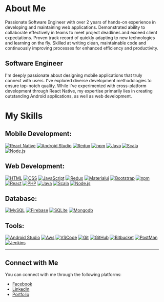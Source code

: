 # About Me

Passionate Software Engineer with over 2 years of hands-on experience in developing and maintaining web applications. Demonstrated ability to collaborate effectively in teams to meet project deadlines and exceed client expectations. Proven track record of quickly adapting to new technologies and learning on the fly. Skilled at writing clean, maintainable code and continuously improving processes for enhanced efficiency and productivity.

## Software Engineer

I'm deeply passionate about designing mobile applications that truly connect with users. I've explored diverse development methodologies to ensure top-notch quality. While I've experimented with cross-platform development through React Native, my expertise primarily lies in creating outstanding Android applications, as well as web development.



# My Skills

## Mobile Development:

[![React Native](https://skillicons.dev/icons?i=react)](https://skillicons.dev)
[![Android Studio](https://skillicons.dev/icons?i=androidstudio)](https://skillicons.dev)
[![Redux](https://skillicons.dev/icons?i=redux)](https://skillicons.dev)
[![npm](https://skillicons.dev/icons?i=npm)](https://skillicons.dev)
[![Java](https://skillicons.dev/icons?i=java)](https://skillicons.dev)
[![Scala](https://skillicons.dev/icons?i=scala)](https://skillicons.dev)
[![Node.js](https://skillicons.dev/icons?i=nodejs)](https://skillicons.dev)

## Web Development:

[![HTML](https://skillicons.dev/icons?i=html)](https://skillicons.dev)
[![CSS](https://skillicons.dev/icons?i=css)](https://skillicons.dev)
[![JavaScript](https://skillicons.dev/icons?i=js)](https://skillicons.dev)
[![Redux](https://skillicons.dev/icons?i=redux)](https://skillicons.dev)
[![Materialui](https://skillicons.dev/icons?i=materialui)](https://skillicons.dev)
[![Bootstrap](https://skillicons.dev/icons?i=bootstrap)](https://skillicons.dev)
[![npm](https://skillicons.dev/icons?i=npm)](https://skillicons.dev)
[![React](https://skillicons.dev/icons?i=react)](https://skillicons.dev)
[![PHP](https://skillicons.dev/icons?i=php)](https://skillicons.dev)
[![Java](https://skillicons.dev/icons?i=java)](https://skillicons.dev)
[![Scala](https://skillicons.dev/icons?i=scala)](https://skillicons.dev)
[![Node.js](https://skillicons.dev/icons?i=nodejs)](https://skillicons.dev)


## Database:

[![MySQL](https://skillicons.dev/icons?i=mysql)](https://skillicons.dev)
[![Firebase](https://skillicons.dev/icons?i=firebase)](https://skillicons.dev)
[![SQLite](https://skillicons.dev/icons?i=sqlite)](https://skillicons.dev)
[![Mongodb](https://skillicons.dev/icons?i=mongodb)](https://skillicons.dev)

## Tools:

[![Android Studio](https://skillicons.dev/icons?i=androidstudio)](https://skillicons.dev)
[![Aws](https://skillicons.dev/icons?i=aws)](https://skillicons.dev)
[![VSCode](https://skillicons.dev/icons?i=vscode)](https://skillicons.dev)
[![Git](https://skillicons.dev/icons?i=git)](https://skillicons.dev)
[![GitHub](https://skillicons.dev/icons?i=github)](https://skillicons.dev)
[![Bitbucket](https://skillicons.dev/icons?i=bitbucket)](https://skillicons.dev)
[![PostMan](https://skillicons.dev/icons?i=postman)](https://skillicons.dev)
[![Jenkins](https://skillicons.dev/icons?i=jenkins)](https://skillicons.dev)

---

## Connect with Me

You can connect with me through the following platforms:

- [Facebook](https://www.facebook.com/cjcornel77/)
- [LinkedIn](https://www.linkedin.com/in/christian-jason-cornel-5126441b8/)
- [Portfolio](https://cornelchristian.github.io/)
